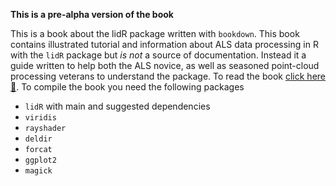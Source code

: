 **This is a pre-alpha version of the book**

This is a book about the lidR package written with `bookdown`. This book contains illustrated tutorial and information about ALS data processing in R with the `lidR` package but *is not* a source of documentation. Instead it a guide written to help both the ALS novice, as well as seasoned point-cloud processing veterans to understand the package. To read the book [click here :book:](https://jean-romain.github.io/lidRbook/). To compile the book you need the following packages

- `lidR` with main and suggested dependencies
- `viridis`
- `rayshader`
- `deldir`
- `forcat`
- `ggplot2`
- `magick`
